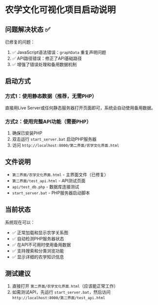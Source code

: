 # 农学文化可视化项目启动说明

## 问题解决状态 ✅

已修复的问题：
1. ✅ JavaScript语法错误：`graphData` 重复声明问题
2. ✅ API路径错误：修正了API基础路径
3. ✅ 增强了错误处理和备用数据机制

## 启动方式

### 方式1：使用静态数据（推荐，无需PHP）
直接用Live Server或任何静态服务器打开页面即可，系统会自动使用备用数据。

### 方式2：使用完整API功能（需要PHP）
1. 确保已安装PHP
2. 双击运行 `start_server.bat` 启动PHP服务器
3. 访问 `http://localhost:8000/第二界面/农学文化界面.html`

## 文件说明

- `第二界面/农学文化界面.html` - 主界面文件（已修复）
- `第二界面/test_api.html` - API测试页面
- `api/test_db.php` - 数据库连接测试
- `start_server.bat` - PHP服务器启动脚本

## 当前状态

系统现在可以：
- ✅ 正常加载和显示农学关系图
- ✅ 自动检测PHP服务器状态
- ✅ 在API不可用时使用备用数据
- ✅ 支持搜索和分类浏览功能
- ✅ 显示详细的农学知识信息

## 测试建议

1. 直接打开 `第二界面/农学文化界面.html`（应该能正常工作）
2. 如需测试API，先运行 `start_server.bat`，然后访问 `http://localhost:8000/第二界面/test_api.html`
